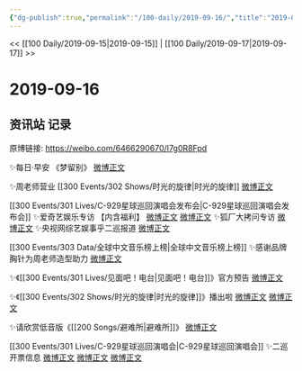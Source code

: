 ```yaml
---
{"dg-publish":true,"permalink":"/100-daily/2019-09-16/","title":"2019-09-16"}
---
```



<< [[100 Daily/2019-09-15\|2019-09-15]] | [[100 Daily/2019-09-17\|2019-09-17]] >>

# 2019-09-16

## 资讯站 记录

原博链接: https://weibo.com/6466290670/I7g0R8Fpd

✨每日·早安
《梦留别》
[微博正文](https://m.weibo.cn/6466290670/4417061507682711)

✨周老师营业 [[300 Events/302 Shows/时光的旋律\|时光的旋律]]
[微博正文](https://m.weibo.cn/6466290670/4417224766441267)

[[300 Events/301 Lives/C-929星球巡回演唱会发布会\|C-929星球巡回演唱会发布会]]
✨爱奇艺娱乐专访
【内含福利】
[微博正文](https://m.weibo.cn/6466290670/4417104885130998)
[微博正文](https://m.weibo.cn/6466290670/4417170434324333)
✨狐厂大拷问专访
[微博正文](https://m.weibo.cn/6466290670/4417122224455557)
✨央视网综艺娱事乎二巡报道
[微博正文](https://m.weibo.cn/6466290670/4417272115902716)

[[300 Events/303 Data/全球中文音乐榜上榜\|全球中文音乐榜上榜]]
✨感谢品牌胸针为周老师造型助力
[微博正文](https://m.weibo.cn/6466290670/4417124850260729)

✨《[[300 Events/301 Lives/见面吧！电台\|见面吧！电台]]》官方预告
[微博正文](https://m.weibo.cn/6466290670/4417114725183501)

✨《[[300 Events/302 Shows/时光的旋律\|时光的旋律]]》播出啦
[微博正文](https://m.weibo.cn/6466290670/4417133876212561)
[微博正文](https://m.weibo.cn/6466290670/4417161626286352)

✨请欣赏低音版《[[200 Songs/避难所\|避难所]]》
[微博正文](https://m.weibo.cn/6466290670/4417149986545983)

[[300 Events/301 Lives/C-929星球巡回演唱会\|C-929星球巡回演唱会]]
✨二巡开票信息
[微博正文](https://m.weibo.cn/6466290670/4417152600020185)
[微博正文](https://m.weibo.cn/6466290670/4417161043172234)
[微博正文](https://m.weibo.cn/6466290670/4417168235831404)
